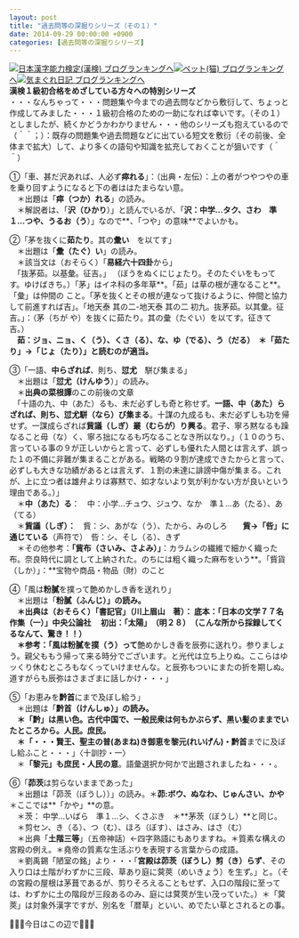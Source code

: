 ```yaml
---
layout: post
title: "過去問等の深掘りシリーズ（その１）"
date: 2014-09-29 00:00:00 +0900
categories: [過去問等の深掘りシリーズ]
---
```


[![](/syuusyuu9701/assets/images/過去問等の深掘りシリーズ（その１）-br_c_3028_1.gif)](http://blog.with2.net/link.php?1659096:3028 "日本漢字能力検定(漢検) ブログランキングへ")[日本漢字能力検定(漢検) ブログランキングへ](http://blog.with2.net/link.php?1659096:3028)[![](/syuusyuu9701/assets/images/過去問等の深掘りシリーズ（その１）-br_c_1348_1.gif)](http://blog.with2.net/link.php?1659096:1348 "ペット(猫) ブログランキングへ")[ペット(猫) ブログランキングへ](http://blog.with2.net/link.php?1659096:1348)[![](/syuusyuu9701/assets/images/過去問等の深掘りシリーズ（その１）-br_c_9257_1.gif)](http://blog.with2.net/link.php?1659096:9257 "気まぐれ日記 ブログランキングへ")[気まぐれ日記 ブログランキングへ](http://blog.with2.net/link.php?1659096:9257)  
**漢検１級初合格をめざしている方々への特別シリーズ**  
・・・なんちゃって・・・問題集や今までの過去問などから敷衍して、ちょっと作成してみました・・・１級初合格のための一助になれば幸いです。（その１）としましたが、続くかどうかわかりません・・・他のシリーズも抱えているので（＾＾；）：既存の問題集や過去問題などに出ている短文を敷衍（その前後、全体まで拡大）して、より多くの語句や知識を拡充しておくことが狙いです（＾＾）  
  
①「車、甚だ沢あれば、人必ず**瘁れる**」：（出典・左伝）：上の者がつやつやの車を乗り回すようになると下の者ははたまらない意。  
　＊出題は「**瘁（つか）れる**」の読み。  
　＊解説者は、「**沢（ひかり**）」と読んでいるが、「**沢：中学…タク、さわ　準１…つや、うるお（う**）」なので**、「つや」の意味**でよいかも。  
  
②「茅を抜くに**茹たり**。其の**彙い**　を以てす」  
　＊出題は「**彙（たぐ）い**」の読み。  
　＊該当文は（おそらく）「**易経六十四卦**から」  
　「抜茅茹。以基彙。征吉。」 （ぼうをぬくにじょたり。そのたぐいをもってす。ゆけばきち。）「茅」はイネ科の多年草**。「茹」は草の根が連なること**。「彙」は仲間の こと。「茅を抜くとその根が連なって抜けるように、仲間と協力して前進すれば吉」。「地天泰 其の二-地天泰 其の二 初九。抜茅茹。以其彙。征吉。」：（茅（ちが や）を抜くに茹たり。其の彙（たぐい）を以てす。征きて吉。）  
　**茹：ジョ、ニョ、く（う）、くさ（る）、な、ゆ（でる）、う（だる）**　**＊「茹たり」→「じょ（たり）」と読むのが適当。**  
  
③「一語、**中らざれば**、則ち、**愆尤**　駢び集まる」  
　＊出題は「**愆尤（けんゆう**）」の読み。  
　＊**出典の菜根譚**のこの前後の文章  
　「十語の九、中（あた）るも、未だ必ずしも奇と称せず。**一語、中（あた）らざれば、則ち、愆尤駢（なら）び集まる**。十謀の九成るも、未だ必ずしも功を帰せず。一謀成らざれば**貲議（しぎ）叢（むらが）り興る**。君子、寧ろ黙なるも躁なること毋（な）く、寧ろ拙になるも巧なることなき所以なり。」（１０のうち、言っている事の９が正しいからと言って、必ずしも優れた人間とは言えず、誤った１の不備に非難が集まることがある。戦略の９割が達成できたからと言って、必ずしも大きな功績があるとは言えず、１割の未達に誹謗中傷が集まる。これが、上に立つ者は雄弁よりは寡黙で、如才ないより気が利かない方が良いという理由である。）」  
　＊**中（あた）る**：　中：小学…チュウ、ジュウ、なか　準１…あ（たる）、あ（てる）  
　＊**貲議（しぎ）：**　貲：シ、あがな（う）、たから、みのしろ　　**貲→「呰」に通じている**（声符で）　呰：シ、そし（る）、きず  
　＊その他参考：**「貲布（さいみ、さよみ）」**：カラムシの繊維で細かく織った布。奈良時代に調として上納された。のちには粗く織った麻布をいう**。「貲貨（しか）」：**宝物や商品・物品（財）のこと  
  
④「風は**粉膩**を撲って艶めかしき香を送れり」  
　＊出題は「**粉膩（ふんじ）」**の読み。  
　＊出典は（おそらく）「書記官」（川上眉山　著）： 底本：「日本の文学７７名作集（一）」中央公論社 　初出：「太陽」　**（明２８）**　（こんな所から採録してくるなんて、驚き！！）  
　＊参考：「風は**粉膩を撲（う）って**艶めかしき香を辰弥に送れり。参りましょう。親父ももう帰って来る時分でございます。と光代は立ち上りぬ。ここらはゆッくり休むところもなくっていけませんな。と辰弥もついにまたの折を期しぬ。道すがらも辰弥はさまざまに話しかけ・・・」  
  
⑤「お恵みを**黔首**にまで及ぼし給う」  
　＊出題は「**黔首（けんしゅ）」**の読み。  
　＊「黔」は黒い色。古代中国で、一般民衆は何もかぶらず、黒い髪のままでいたところから。**人民。庶民**。  
　＊「・・・賢王、聖主の普(あまね)き御恵を**黎元(れいげん)・黔首**までに及ぼし給ふこと・・・」〈十訓抄・一〉  
　＊**「黎元」も庶民・人民の意**。語彙選択か何かで出題されましたね・・・。  
  
⑥「**茆茨**は剪らないままであった」  
　＊出題は「茆茨（ぼうし））」の読み。＊**茆:ボウ、ぬなわ、じゅんさい、かや**　＊ここでは**「かや」**の意。  
　＊茨： 中学…いばら　準１…シ、くさぶき　＊**茅茨（ぼうし）**と同じ。  
　＊剪セン、き（る）、つ（む）、ほろ（ぼす）、はさみ、はさ（む）  
　＊出典「**土階三等**」（五帝神話）←四字熟語にもありますね。＊質素な構えの宮殿の例え。＊堯帝の質素な生活ぶりを表現する言葉からの成語。  
　＊劉禹錫「陋室の銘」より・・・「**宮殿は茆茨（ぼうし）剪（き）らず**、その入り口は土階がわずかに三段、草あり庭に蓂莢（めいきょう）を生ず。」と。（その宮殿の屋根は茅葺であるが、剪りそろえることもせず、入口の階段に至っては、わずかに土の階段が三段あるのみ、庭には蓂莢が生い茂っていた。）＊「蓂莢」は対象外漢字ですが、別名を「暦草」といい、めでたい草とされるとの事。  
  
👋👋👋今日はこの辺で👋👋👋  